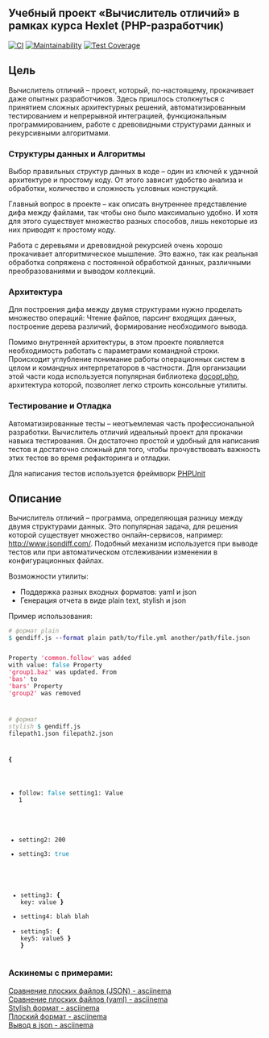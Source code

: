 ## Учебный проект «Вычислитель отличий» в рамках курса Hexlet (PHP-разработчик)
[![CI](https://github.com/MT-cod/frontend-project-46/workflows/CI/badge.svg)](https://github.com/MT-cod/frontend-project-46/actions)
[![Maintainability](https://api.codeclimate.com/v1/badges/43ddfa8c7836c62787c1/maintainability)](https://codeclimate.com/github/MT-cod/frontend-project-46/maintainability)
[![Test Coverage](https://api.codeclimate.com/v1/badges/43ddfa8c7836c62787c1/test_coverage)](https://codeclimate.com/github/MT-cod/frontend-project-46/test_coverage)


<h2>Цель</h2>

<p>Вычислитель отличий – проект, который, по-настоящему, прокачивает даже опытных разработчиков. Здесь пришлось столкнуться с принятием сложных архитектурных решений, автоматизированным тестированием и непрерывной интеграцией, функциональным программированием, работе с древовидными структурами данных и рекурсивными алгоритмами.</p>

<h3>Структуры данных и Алгоритмы</h3>
<p>Выбор правильных структур данных в коде – один из ключей к удачной архитектуре и простому коду. От этого зависит удобство анализа и обработки, количество и сложность условных конструкций.</p>

<p>Главный вопрос в проекте – как описать внутреннее представление дифа между файлами, так чтобы оно было максимально удобно. И хотя для этого существует множество разных способов, лишь некоторые из них приводят к простому коду.</p>

<p>Работа с деревьями и древовидной рекурсией очень хорошо прокачивает алгоритмическое мышление. Это важно, так как реальная обработка сопряжена с постоянной обработкой данных, различными преобразованиями и выводом коллекций.</p>

<h3>Архитектура</h3>
<p>Для построения дифа между двумя структурами нужно проделать множество операций: Чтение файлов, парсинг входящих данных, построение дерева различий, формирование необходимого вывода.</p>

<p>Помимо внутренней архитектуры, в этом проекте появляется необходимость работать с параметрами командной строки. Происходит углубление понимание работы операционных систем в целом и командных интерпретаторов в частности. Для организации этой части кода используется популярная библиотека <a href="https://github.com/docopt/docopt.php" target="_blank" rel="nofollow">docopt.php</a>, архитектура которой, позволяет легко строить консольные утилиты.</p>

<h3>Тестирование и Отладка</h3>
<p>Автоматизированные тесты – неотъемлемая часть профессиональной разработки. Вычислитель отличий идеальный проект для прокачки навыка тестирования. Он достаточно простой и удобный для написания тестов и достаточно сложный для того, чтобы прочувствовать важность этих тестов во время рефакторинга и отладки.</p>

<p>Для написания тестов используется фреймворк <a href="https://phpunit.de/" target="_blank" rel="nofollow">PHPUnit</a></p>
<h2 id="opisanie">Описание</h2>
<p>Вычислитель отличий –&nbsp;программа, определяющая разницу между двумя структурами данных. Это популярная задача, для решения которой существует множество онлайн-сервисов, например: <a href="http://www.jsondiff.com/" target="_blank">http://www.jsondiff.com/</a>. Подобный механизм используется при выводе тестов или при автоматическом отслеживании изменении в конфигурационных файлах.</p>

<p>Возможности утилиты:</p>

<ul>
<li>Поддержка разных входных форматов: yaml и json</li>
<li>Генерация отчета в виде plain text, stylish и json</li>
</ul>

<p>Пример использования:</p>
<pre class="hljs"><code class="shell"><span style="color: #999988;font-style: italic"># формат plain</span>
<span style="color: #008080">$ </span>gendiff.js <span style="color: #000080">--format</span> plain path/to/file.yml another/path/file.json

Property <span style="color: #d14">'common.follow'</span> was added with value: <span style="color: #0086B3">false
</span>Property <span style="color: #d14">'group1.baz'</span> was updated. From <span style="color: #d14">'bas'</span> to <span style="color: #d14">'bars'</span>
Property <span style="color: #d14">'group2'</span> was removed

<span style="color: #999988;font-style: italic"># формат stylish</span>
<span style="color: #008080">$ </span>gendiff.js filepath1.json filepath2.json

<span style="color: #000000;font-weight: bold">{</span>
+ follow: <span style="color: #0086B3">false
  </span>setting1: Value 1
- setting2: 200
- setting3: <span style="color: #0086B3">true</span>
+ setting3: <span style="color: #000000;font-weight: bold">{</span>
  key: value
  <span style="color: #000000;font-weight: bold">}</span>
+ setting4: blah blah
+ setting5: <span style="color: #000000;font-weight: bold">{</span>
  key5: value5
  <span style="color: #000000;font-weight: bold">}</span>
  <span style="color: #000000;font-weight: bold">}</span>
  </code></pre>
</div>

<h3>Аскинемы с примерами:</h3>

<a href="https://asciinema.org/a/HwX4IjYjV6YhX6jvt9GvosWrD">Сравнение плоских файлов (JSON) - asciinema</a>
<br>
<a href="https://asciinema.org/a/JY3Wz4d0U1FKWPs4edWREFnSg">Сравнение плоских файлов (yaml) - asciinema</a>
<br>
<a href="https://asciinema.org/a/Kv81V5RZsYLDOpfzaL5TpCKn1">Stylish формат - asciinema</a>
<br>
<a href="https://asciinema.org/a/o3W5gWcVmrGADGQFvkAxLykFG">Плоский формат - asciinema</a>
<br>
<a href="https://asciinema.org/a/OS4XBf5ARzSuswo5BYOzQRCk7">Вывод в json - asciinema</a>
